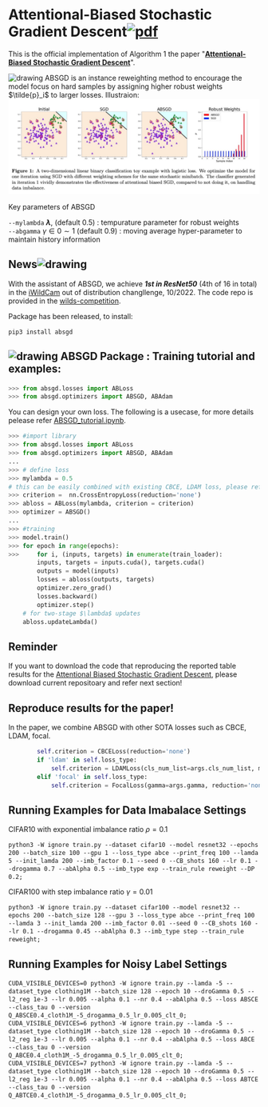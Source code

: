 # Attentional-Biased Stochastic Gradient Descent[![pdf](https://img.shields.io/badge/Arxiv-pdf-orange.svg?style=flat)](https://arxiv.org/pdf/2012.06951.pdf)
This is the official implementation of Algorithm 1 the paper "[**Attentional-Biased Stochastic Gradient Descent**](https://arxiv.org/pdf/2012.06951.pdf)".

<img src="https://user-images.githubusercontent.com/17371111/196511607-ade8c8ee-d07d-4dc4-9939-6d467bb5049e.png" alt="drawing" width="400"/>
ABSGD is an instance reweighting method to encourage the model focus on hard samples by assigning higher robust weights $\tilde{p}_i$ to larger losses. Illustraion:
<img src="./illustrations.jpg" alt="drawing" width="800"/>


 Key parameters of ABSGD

<code>--mylambda</code> **$\lambda$**, (default 0.5) : tempurature parameter for robust weights \
<code>--abgamma</code> $\gamma \in 0\sim 1$ (default 0.9) : moving average hyper-parameter to maintain history information

News<img src="https://user-images.githubusercontent.com/17371111/196532894-41de92a5-8ccb-48ed-b477-aa435e155c1f.png" alt="drawing" width="20"/>
----------------------------------------------
With the assistant of ABSGD, we achieve ***1st in ResNet50*** (4th of 16 in total) in the [iWildCam](https://wilds.stanford.edu/leaderboard/) out of distribution changllenge, 10/2022. The code repo is provided in the [wilds-competition](https://github.com/qiqi-helloworld/ABSGD/tree/main/wilds-competition).

Package has been released, to install:
```
pip3 install absgd
```
<img src="https://user-images.githubusercontent.com/17371111/196532894-41de92a5-8ccb-48ed-b477-aa435e155c1f.png" alt="drawing" width="20"/>  ABSGD Package : Training tutorial and examples:
----------
```python
>>> from absgd.losses import ABLoss
>>> from absgd.optimizers import ABSGD, ABAdam
```
You can design your own loss. The following is a usecase, for more details pelease refer [ABSGD_tutorial.ipynb](./ABSGD_tutorial.ipynb).
```python
>>> #import library
>>> from absgd.losses import ABLoss
>>> from absgd.optimizers import ABSGD, ABAdam
...
>>> # define loss
>>> mylambda = 0.5
# this can be easily combined with existing CBCE, LDAM loss, please refer our paper https://arxiv.org/pdf/2012.06951.pdf
>>> criterion =  nn.CrossEntropyLoss(reduction='none') 
>>> abloss = ABLoss(mylambda, criterion = criterion)
>>> optimizer = ABSGD()
...
>>> #training
>>> model.train()
>>> for epoch in range(epochs):
>>>     for i, (inputs, targets) in enumerate(train_loader):
        inputs, targets = inputs.cuda(), targets.cuda()
        outputs = model(inputs)
        losses = abloss(outputs, targets)
        optimizer.zero_grad()
        losses.backward()
        optimizer.step()
    # for two-stage $\lambda$ updates
    abloss.updateLambda()
```

Reminder
----------
If you want to download the code that reproducing the reported table results for the [Attentional Biased Stochastic Gradient Descent](https://arxiv.org/pdf/2012.06951.pdf), please download current repositoary and refer next section!



Reproduce results for the paper!
----------------------------------------------
In the paper,  we combine ABSGD with other SOTA losses such as CBCE, LDAM, focal.

```python
        self.criterion = CBCELoss(reduction='none')
        if 'ldam' in self.loss_type:
            self.criterion = LDAMLoss(cls_num_list=args.cls_num_list, max_m=0.5, s=30, reduction = 'none')
        elif 'focal' in self.loss_type:
            self.criterion = FocalLoss(gamma=args.gamma, reduction='none')
 ```

Running Examples for Data Imabalace Settings
----------------------------------------------
CIFAR10 with exponential imbalance ratio $\rho = 0.1$
```
python3 -W ignore train.py --dataset cifar10 --model resnet32 --epochs 200 --batch_size 100 --gpu 1 --loss_type abce --print_freq 100 --lamda 5 --init_lamda 200 --imb_factor 0.1 --seed 0 --CB_shots 160 --lr 0.1 --drogamma 0.7 --abAlpha 0.5 --imb_type exp --train_rule reweight --DP 0.2;
```


CIFAR100 with step imbalance ratio $\gamma = 0.01$
```
python3 -W ignore train.py --dataset cifar100 --model resnet32 --epochs 200 --batch_size 128 --gpu 3 --loss_type abce --print_freq 100 --lamda 3 --init_lamda 200 --imb_factor 0.01 --seed 0 --CB_shots 160 --lr 0.1 --drogamma 0.45 --abAlpha 0.3 --imb_type step --train_rule reweight;
```


Running Examples for Noisy Label Settings
----------------------------------------------
```
CUDA_VISIBLE_DEVICES=0 python3 -W ignore train.py --lamda -5 --dataset_type clothing1M --batch_size 128 --epoch 10 --droGamma 0.5 --l2_reg 1e-3 --lr 0.005 --alpha 0.1 --nr 0.4 --abAlpha 0.5 --loss ABSCE --class_tau 0 --version Q_ABSCE0.4_cloth1M_-5_drogamma_0.5_lr_0.005_clt_0;
CUDA_VISIBLE_DEVICES=6 python3 -W ignore train.py --lamda -5 --dataset_type clothing1M --batch_size 128 --epoch 10 --droGamma 0.5 --l2_reg 1e-3 --lr 0.005 --alpha 0.1 --nr 0.4 --abAlpha 0.5 --loss ABCE --class_tau 0 --version Q_ABCE0.4_cloth1M_-5_drogamma_0.5_lr_0.005_clt_0;
CUDA_VISIBLE_DEVICES=7 python3 -W ignore train.py --lamda -5 --dataset_type clothing1M --batch_size 128 --epoch 10 --droGamma 0.5 --l2_reg 1e-3 --lr 0.005 --alpha 0.1 --nr 0.4 --abAlpha 0.5 --loss ABTCE --class_tau 0 --version Q_ABTCE0.4_cloth1M_-5_drogamma_0.5_lr_0.005_clt_0;
```
